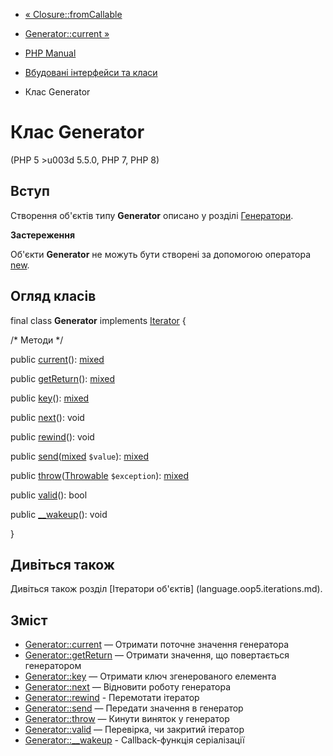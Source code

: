 - [« Closure::fromCallable](closure.fromcallable.md)
- [Generator::current »](generator.current.md)

- [PHP Manual](index.md)
- [Вбудовані інтерфейси та класи](reserved.interfaces.md)
- Клас Generator

# Клас Generator

(PHP 5 \>u003d 5.5.0, PHP 7, PHP 8)

## Вступ

Створення об'єктів типу **Generator** описано у розділі
[Генератори](language.generators.md).

**Застереження**

Об'єкти **Generator** не можуть бути створені за допомогою оператора
[new](language.oop5.basic.md#language.oop5.basic.new).

## Огляд класів

final class **Generator** implements [Iterator](class.iterator.md) {

/\* Методи \*/

public [current](generator.current.md)():
[mixed](language.types.declarations.md#language.types.declarations.mixed)

public [getReturn](generator.getreturn.md)():
[mixed](language.types.declarations.md#language.types.declarations.mixed)

public [key](generator.key.md)():
[mixed](language.types.declarations.md#language.types.declarations.mixed)

public [next](generator.next.md)(): void

public [rewind](generator.rewind.md)(): void

public
[send](generator.send.md)([mixed](language.types.declarations.md#language.types.declarations.mixed)
`$value`):
[mixed](language.types.declarations.md#language.types.declarations.mixed)

public [throw](generator.throw.md)([Throwable](class.throwable.md)
`$exception`):
[mixed](language.types.declarations.md#language.types.declarations.mixed)

public [valid](generator.valid.md)(): bool

public [\_\_wakeup](generator.wakeup.md)(): void

}

## Дивіться також

Дивіться також розділ [Ітератори
об'єктів] (language.oop5.iterations.md).

## Зміст

- [Generator::current](generator.current.md) — Отримати поточне
значення генератора
- [Generator::getReturn](generator.getreturn.md) — Отримати
значення, що повертається генератором
- [Generator::key](generator.key.md) — Отримати ключ
згенерованого елемента
- [Generator::next](generator.next.md) — Відновити роботу
генератора
- [Generator::rewind](generator.rewind.md) - Перемотати ітератор
- [Generator::send](generator.send.md) — Передати значення в
генератор
- [Generator::throw](generator.throw.md) — Кинути виняток у
генератор
- [Generator::valid](generator.valid.md) — Перевірка, чи закритий
ітератор
- [Generator::\_\_wakeup](generator.wakeup.md) - Callback-функція
серіалізації

